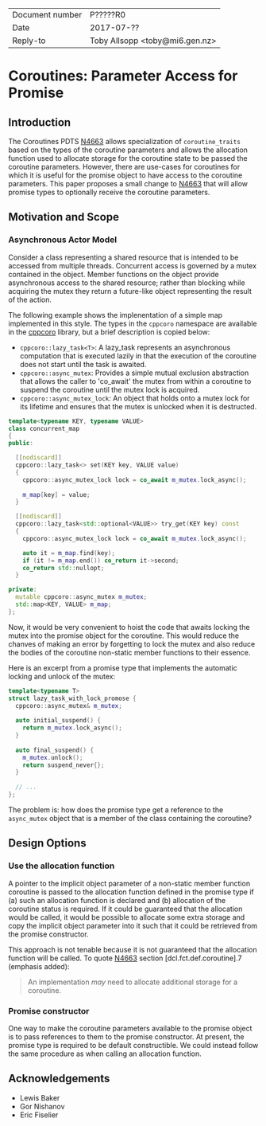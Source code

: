 <table>
<tr><td>Document number</td><td>P?????R0</td></tr>
<tr><td>Date</td><td>2017-07-??</td></tr>
<tr><td>Reply-to</td><td>Toby Allsopp &lt;toby@mi6.gen.nz&gt;</td></tr>
</table>

# Coroutines: Parameter Access for Promise

## Introduction

The Coroutines PDTS [N4663] allows specialization of `coroutine_traits` based on the types of the coroutine parameters and allows the allocation function used to allocate storage for the coroutine state to be passed the coroutine parameters. However, there are use-cases for coroutines for which it is useful for the promise object to have access to the coroutine parameters. This paper proposes a small change to [N4663] that will allow promise types to optionally receive the coroutine parameters.

[N4663]: https://isocpp.org/files/papers/N4663.pdf

## Motivation and Scope

### Asynchronous Actor Model

Consider a class representing a shared resource that is intended to be accessed from multiple threads. Concurrent access is governed by a mutex contained in the object. Member functions on the object provide asynchronous access to the shared resource; rather than blocking while acquiring the mutex they return a future-like object representing the result of the action.

The following example shows the implenentation of a simple map implemented in this style. The types in the `cppcoro` namespace are available in the [cppcoro] library, but a brief description is copied below:

* `cppcoro::lazy_task<T>`: A lazy_task represents an asynchronous computation that is executed lazily in that the execution of the coroutine does not start until the task is awaited.
* `cppcoro::async_mutex`: Provides a simple mutual exclusion abstraction that allows the caller to 'co_await' the mutex from within a coroutine to suspend the coroutine until the mutex lock is acquired.
* `cppcoro::async_mutex_lock`: An object that holds onto a mutex lock for its lifetime and ensures that the mutex is unlocked when it is destructed.

[cppcoro]: https://github.com/lewissbaker/cppcoro

```c++
template<typename KEY, typename VALUE>
class concurrent_map
{
public:

  [[nodiscard]]
  cppcoro::lazy_task<> set(KEY key, VALUE value)
  {
    cppcoro::async_mutex_lock lock = co_await m_mutex.lock_async();
		
    m_map[key] = value;
  }

  [[nodiscard]]
  cppcoro::lazy_task<std::optional<VALUE>> try_get(KEY key) const
  {
    cppcoro::async_mutex_lock lock = co_await m_mutex.lock_async();

    auto it = m_map.find(key);
    if (it != m_map.end()) co_return it->second;
    co_return std::nullopt;
  }

private:
  mutable cppcoro::async_mutex m_mutex;
  std::map<KEY, VALUE> m_map;
};
```

Now, it would be very convenient to hoist the code that awaits locking the mutex into the promise object for the coroutine. This would reduce the chanves of making an error by forgetting to lock the mutex and also reduce the bodies of the coroutine non-static member functions to their essence.

Here is an excerpt from a promise type that implements the automatic locking and unlock of the mutex:

```c++
template<typename T>
struct lazy_task_with_lock_promose {
  cppcoro::async_mutex& m_mutex;
  
  auto initial_suspend() {
    return m_mutex.lock_async();
  }
  
  auto final_suspend() {
    m_mutex.unlock();
    return suspend_never{};
  }
  
  // ...
};
```

The problem is: how does the promise type get a reference to the `async_mutex` object that is a member of the class containing the coroutine?

## Design Options

### Use the allocation function

A pointer to the implicit object parameter of a non-static member function coroutine is passed to the allocation function defined in the promise type if (a) such an allocation function is declared and (b) allocation of the coroutine status is required.  If it could be guaranteed that the allocation would be called, it would be possible to allocate some extra storage and copy the implicit object parameter into it such that it could be retrieved from the promise constructor.

This approach is not tenable because it is not guaranteed that the allocation function will be called. To quote [N4663] section [dcl.fct.def.coroutine].7 (emphasis added):

> An implementation *may* need to allocate additional storage for a coroutine.

### Promise constructor

One way to make the coroutine parameters available to the promise object is to pass references to them to the promise constructor. At present, the promise type is required to be default constructible. We could instead follow the same procedure as when calling an allocation function. 

## Acknowledgements

* Lewis Baker
* Gor Nishanov
* Eric Fiselier
